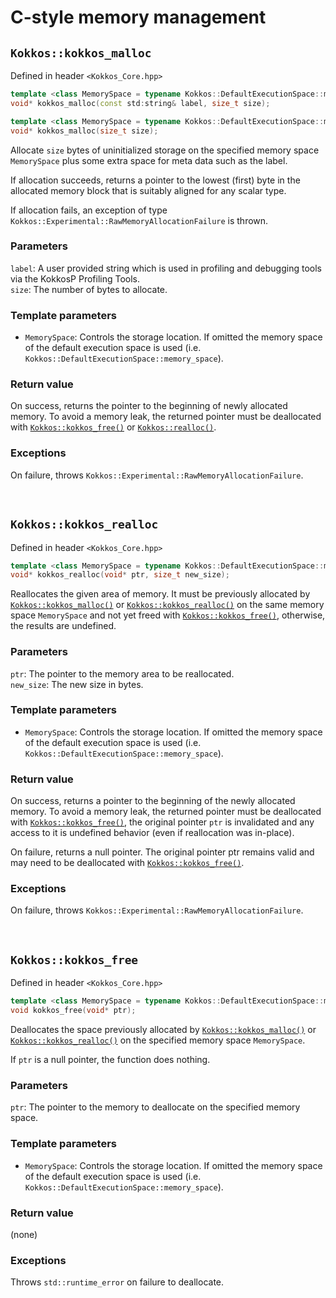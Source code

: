 
# C-style memory management


## `Kokkos::kokkos_malloc`

Defined in header `<Kokkos_Core.hpp>`

```c++
template <class MemorySpace = typename Kokkos::DefaultExecutionSpace::memory_space>
void* kokkos_malloc(const std:string& label, size_t size);
```

```c++
template <class MemorySpace = typename Kokkos::DefaultExecutionSpace::memory_space>
void* kokkos_malloc(size_t size);
```

Allocate `size` bytes of uninitialized storage on the specified memory space `MemorySpace` plus some extra space for meta data such as the label.

If allocation succeeds, returns a pointer to the lowest (first) byte in the allocated memory block that is suitably aligned for any scalar type.

If allocation fails, an exception of type `Kokkos::Experimental::RawMemoryAllocationFailure` is thrown.

### Parameters

`label`: A user provided string which is used in profiling and debugging tools via the KokkosP Profiling Tools.  
`size`: The number of bytes to allocate.

### Template parameters

* `MemorySpace`:  Controls the storage location. If omitted the memory space of the default execution space is used (i.e. `Kokkos::DefaultExecutionSpace::memory_space`).

### Return value

On success, returns the pointer to the beginning of newly allocated memory.
To avoid a memory leak, the returned pointer must be deallocated with [`Kokkos::kokkos_free()`](Kokkos%3A%3Akokkos_free) or [`Kokkos::realloc()`](Kokkos%3A%3Akokkos_realloc).

### Exceptions

On failure, throws `Kokkos::Experimental::RawMemoryAllocationFailure`.


<br/>


## `Kokkos::kokkos_realloc`

Defined in header `<Kokkos_Core.hpp>`

```c++
template <class MemorySpace = typename Kokkos::DefaultExecutionSpace::memory_space>
void* kokkos_realloc(void* ptr, size_t new_size);
```

Reallocates the given area of memory. It must be previously allocated by [`Kokkos::kokkos_malloc()`](Kokkos%3A%3Akokkos_malloc) or [`Kokkos::kokkos_realloc()`](Kokkos%3A%3Akokkos_realloc) on the same memory space `MemorySpace` and not yet freed with [`Kokkos::kokkos_free()`](Kokkos%3A%3Akokkos_free), otherwise, the results are undefined.

### Parameters

`ptr`: The pointer to the memory area to be reallocated.  
`new_size`: The new size in bytes.

### Template parameters

* `MemorySpace`:  Controls the storage location. If omitted the memory space of the default execution space is used (i.e. `Kokkos::DefaultExecutionSpace::memory_space`).

### Return value

On success, returns a pointer to the beginning of the newly allocated memory. To avoid a memory leak, the returned pointer must be deallocated with [`Kokkos::kokkos_free()`](Kokkos%3A%3Akokkos_free), the original pointer `ptr` is invalidated and any access to it is undefined behavior (even if reallocation was in-place).

On failure, returns a null pointer. The original pointer ptr remains valid and may need to be deallocated with [`Kokkos::kokkos_free()`](Kokkos%3A%3Akokkos_free).

### Exceptions

On failure, throws `Kokkos::Experimental::RawMemoryAllocationFailure`.


<br/>


## `Kokkos::kokkos_free`

Defined in header `<Kokkos_Core.hpp>`

```c++
template <class MemorySpace = typename Kokkos::DefaultExecutionSpace::memory_space>
void kokkos_free(void* ptr);
```

Deallocates the space previously allocated by [`Kokkos::kokkos_malloc()`](Kokkos%3A%3Akokkos_malloc) or [`Kokkos::kokkos_realloc()`](Kokkos%3A%3Akokkos_realloc) on the specified memory space `MemorySpace`.

If `ptr` is a null pointer, the function does nothing.

### Parameters

`ptr`: The pointer to the memory to deallocate on the specified memory space.

### Template parameters

* `MemorySpace`:  Controls the storage location. If omitted the memory space of the default execution space is used (i.e. `Kokkos::DefaultExecutionSpace::memory_space`).

### Return value

(none)
### Exceptions

Throws `std::runtime_error` on failure to deallocate.
